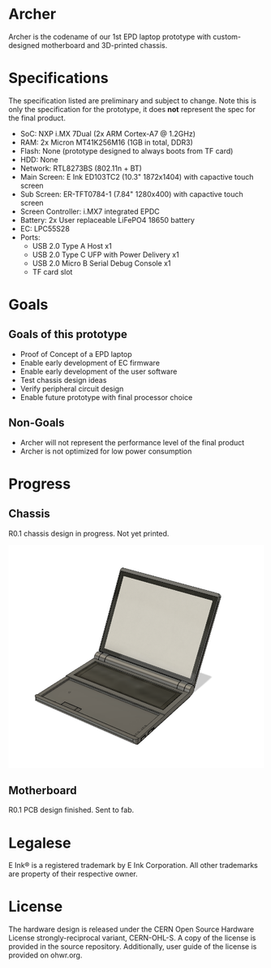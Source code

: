 Archer
======

Archer is the codename of our 1st EPD laptop prototype with custom-designed motherboard and 3D-printed chassis.

# Specifications

The specification listed are preliminary and subject to change. Note this is only the specification for the prototype, it does **not** represent the spec for the final product.

- SoC: NXP i.MX 7Dual (2x ARM Cortex-A7 @ 1.2GHz)
- RAM: 2x Micron MT41K256M16 (1GB in total, DDR3)
- Flash: None (prototype designed to always boots from TF card)
- HDD: None
- Network: RTL8273BS (802.11n + BT)
- Main Screen: E Ink ED103TC2 (10.3" 1872x1404) with capactive touch screen
- Sub Screen: ER-TFT0784-1 (7.84" 1280x400) with capactive touch screen
- Screen Controller: i.MX7 integrated EPDC
- Battery: 2x User replaceable LiFePO4 18650 battery
- EC: LPC55S28
- Ports:
  - USB 2.0 Type A Host x1
  - USB 2.0 Type C UFP with Power Delivery x1
  - USB 2.0 Micro B Serial Debug Console x1
  - TF card slot

# Goals

## Goals of this prototype

- Proof of Concept of a EPD laptop
- Enable early development of EC firmware
- Enable early development of the user software
- Test chassis design ideas
- Verify peripheral circuit design
- Enable future prototype with final processor choice

## Non-Goals

- Archer will not represent the performance level of the final product
- Archer is not optimized for low power consumption

# Progress

## Chassis

R0.1 chassis design in progress. Not yet printed.

![case-design](https://github.com/ei2030/Archer/raw/main/assets/r0p1_case_design.png)

## Motherboard

R0.1 PCB design finished. Sent to fab.

# Legalese

E Ink® is a registered trademark by E Ink Corporation. All other trademarks are property of their respective owner.

# License

The hardware design is released under the CERN Open Source Hardware License strongly-reciprocal variant, CERN-OHL-S. A copy of the license is provided in the source repository. Additionally, user guide of the license is provided on ohwr.org.
